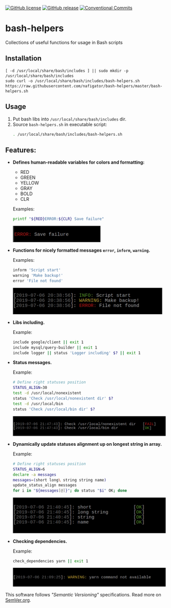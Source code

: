 [![GitHub license][License img]][License src] [![GitHub release][Release img]][Release src] [![Conventional Commits][Conventional commits badge]][Conventional commits src]
# bash-helpers
Collections of useful functions for usage in Bash scripts

## Installation

	[ -d /usr/local/share/bash/includes ] || sudo mkdir -p /usr/local/share/bash/includes
	sudo curl -o /usr/local/share/bash/includes/bash-helpers.sh https://raw.githubusercontent.com/nafigator/bash-helpers/master/bash-helpers.sh

## Usage
1. Put bash libs into `/usr/local/share/bash/includes` dir.
2. Source `bash-helpers.sh` in executable script:
	```bash
	. /usr/local/share/bash/includes/bash-helpers.sh
	```
## Features:
* **Defines human-readable variables for colors and formatting:**
	- RED
	- GREEN
	- YELLOW
	- GRAY
	- BOLD
	- CLR
	
	Examples:
	```bash
	printf "${RED}ERROR:${CLR} Save failure"
	```
	![Colors definition][Colors definition img]
* **Functions for nicely formatted messages `error`, `inform`, `warning`.**

	Examples:
	```bash
	inform 'Script start'
	warning 'Make backup!'
	error 'File not found'
	```
	![Messages formatting][Messages formatting img]
* **Libs including.**

	Example:
	```bash
	include google/client || exit 1
	include mysql/query-builder || exit 1
	include logger || status 'Logger including' $? || exit 1
	```
* **Status messages.**

	Example:
	```bash
	# Define right statuses position 
	STATUS_ALIGN=30
	test -d /usr/local/nonexistent
	status 'Check /usr/local/nonexistent dir' $?
	test -d /usr/local/bin
	status 'Check /usr/local/bin dir' $?
	```
	![Status messages][Status messages img]
* **Dynamically update statuses alignment up on longest string in array.**

	Example:
	```bash
	# Define right statuses position
	STATUS_ALIGN=6
	declare -a messages
	messages=(short long\ string string name)
	update_status_align messages
	for i in "${messages[@]}"; do status "$i" OK; done
	```
	![Status messages alignment update][Status messages alignment update img]
* **Checking dependencies.**

	Example:
	```bash
	check_dependencies yarn || exit 1
	```
	![Check dependencies][Check dependencies img]

[Conventional commits src]: https://conventionalcommits.org
[Conventional commits badge]: https://img.shields.io/badge/Conventional%20Commits-1.0.0-yellow.svg
[Release img]: https://img.shields.io/badge/release-0.7.0-orange.svg
[Release src]: https://github.com/nafigator/bash-helpers
[License img]: https://img.shields.io/badge/license-MIT-brightgreen.svg
[License src]: https://tldrlegal.com/license/mit-license
[Colors definition img]: https://raw.githubusercontent.com/nafigator/bash-helpers/master/images/colors-definition.jpg
[Messages formatting img]: https://raw.githubusercontent.com/nafigator/bash-helpers/master/images/messages-formatting.jpg
[Status messages img]: https://raw.githubusercontent.com/nafigator/bash-helpers/master/images/status-messages.jpg
[Check dependencies img]: https://raw.githubusercontent.com/nafigator/bash-helpers/master/images/check-dependencies.jpg
[Status messages alignment update img]: https://raw.githubusercontent.com/nafigator/bash-helpers/master/images/dynamically-update-status-alignment.jpg

This software follows *"Semantic Versioning"* specifications.
Read more on [SemVer.org](http://semver.org).
